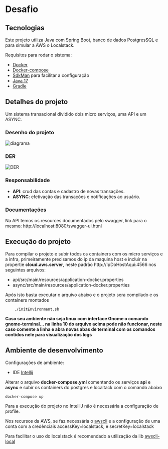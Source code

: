# Desafio

## Tecnologias

Este projeto utiliza Java com Spring Boot, banco de dados PostgresSQL e para simular a AWS o Localstack.

Requisitos para rodar o sistema:

 - [Docker](https://docs.docker.com/get-docker/)
 - [Docker-compose](https://docs.docker.com/compose/install/)
 - [SdkMan](https://sdkman.io/install)  para facilitar a configuração
 - [Java 17](https://sdkman.io/usage)
 - [Gradle](https://sdkman.io/usage)

## Detalhes do projeto

Um sistema transacional dividido dois micro serviços, uma API e um ASYNC.

### Desenho do projeto
![diagrama](https://i.imgur.com/cvFozoB.png)

### DER
![DER](https://i.imgur.com/8A8P7Vx.png)

### Responsabilidade
 - **API**:  crud das contas e cadastro de novas transações.
 - **ASYNC**:  efetivação das transações e notificações ao usuário.

### Documentações

Na API temos os resources documentados pelo swagger, link para o mesmo: http://localhost:8080/swagger-ui.html

## Execução do projeto

Para compilar o projeto e subir todos os containers com os micro serviços e a infra, primeiramente precisamos do ip da maquina host e incluir na propertie **cloud.aws.server**, neste padrão http://IpDoHostAqui:4566 nos seguintes arquivos:
 - api/src/main/resources/application-docker.properties
 - async/src/main/resources/application-docker.properties

Após isto basta executar o arquivo abaixo e o projeto sera compilado e os containers montados

``` shell
    ./initEnvironment.sh
```

**Caso seu ambiente não seja linux com interface Gnome o comando gnome-terminal... na linha 10 do arquivo acima pode não funcionar, neste caso comente a linha e abra novas abas de terminal com os comandos contidos nele para visualização dos logs**

## Ambiente de desenvolvimento

Configurações de ambiente:
 - IDE [Intellij](https://www.jetbrains.com/idea/download/)

Alterar o arquivo **docker-compose.yml** comentando os serviços **api** e **async** e subir os containers do postgres e localtack com o comando abaixo

```shell
docker-compose up
```

Para a execução do projeto no IntelliJ não é necessária a configuração de profile.

Nos recursos da AWS, se faz necessária o [awscli](https://www.google.com/url?sa=t&rct=j&q=&esrc=s&source=web&cd=&cad=rja&uact=8&ved=2ahUKEwjTnO2vyP_-AhV6qJUCHR4-CRcQFnoECA8QAQ&url=https%3A%2F%2Fdocs.aws.amazon.com%2Fcli%2Flatest%2Fuserguide%2Fgetting-started-install.html&usg=AOvVaw1ZNkJVGdQLM19jBI6SoTop) e  a configuração de uma conta com a credênciais accessKey=localstack, e secretKey=localstack

Para facilitar o uso do localstack é recomendado a utilização da lib [awscli-local](https://github.com/localstack/awscli-local)
